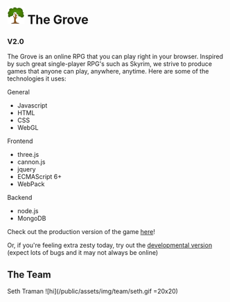 # <img src="/public/assets/icons/tree.png" width=40> The Grove

### V2.0

The Grove is an online RPG that you can play right in your browser.  Inspired by such great single-player RPG's such as Skyrim, we strive to produce games that anyone can play, anywhere, anytime.  Here are some of the technologies it uses:

General
- Javascript
- HTML
- CSS
- WebGL

Frontend
- three.js
- cannon.js
- jquery
- ECMAScript 6+
- WebPack

Backend
- node.js
- MongoDB


Check out the production version of the game [here](https://grove-revamped.herokuapp.com)!

Or, if you're feeling extra zesty today, try out the [developmental version](https://grove-revamped-tramans.c9users.io) (expect lots of bugs and it may not always be online)

The Team
-

Seth Traman ![hi](/public/assets/img/team/seth.gif =20x20)